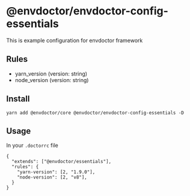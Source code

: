 # @envdoctor/envdoctor-config-essentials

This is example configuration for envdoctor framework

## Rules

- yarn_version (version: string)
- node_version (version: string)

## Install

`yarn add @envdoctor/core @envdoctor/envdoctor-config-essentials -D`

## Usage

In your `.doctorrc` file

```
{
  "extends": ["@envdoctor/essentials"],
  "rules": {
    "yarn-version": [2, "1.9.0"],
    "node-version": [2, "v8"],
  }
}
```
